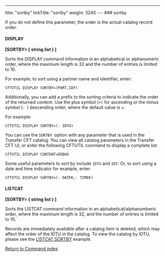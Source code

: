 ---
title: "sortby"
linkTitle: "sortby"
weight: 3240
--- ### sortby

If you do not define this parameter, the order is the actual catalog record order.

#### DISPLAY

**[SORTBY= { string list } ]**

Sorts the DISPLAY command information in an alphabetical or alphanumeric order, where the maximum length is 32 and the number of entries is limited to 10.

For example, to sort using a partner name and identifier, enter:

`CFTUTIL DISPLAY SORTBY=(PART,IDF)`

Additionally, you can add a prefix to the sorting criteria to indicate the order of the returned content. Use the plus symbol (`+)` for ascending or the minus symbol (`- `) descending order, where the default value is +.

For example:

`CFTUTIL DISPLAY SORTBY=(- IDTU)`

You can use the `SORTBY `option with any parameter that is used in the Transfer CFT catalog. You can view all catalog parameters in the Transfer CFT UI, or enter the following CFTUTIL command to display a complete list:

`CFTUTIL DISPLAY CONTENT=DEBUG `

Some useful parameters to sort by include `IDTU` and `IDT`. Or, to sort using a date and time indicator for example, enter:

`CFTUTIL DISPLAY SORTBY=(- DATEK,- TIMEK)`

#### LISTCAT

**[SORTBY= { string list } ]**

Sorts the LISTCAT command information in an alphabetical/alphanumberic order, where the maximum length is 32, and the number of entries is limited to 10.

Records are immediately available after a catalog item is deleted, which may affect the order of the IDTU in the catalog. To view the catalog by IDTU, please see the [LISTCAT SORTBY](../../../about_cftutil/monitoring_cftutil_intro/listcat_command#sortby_example) example.

[Return to Command index](../../)

